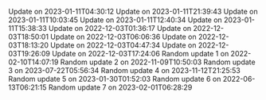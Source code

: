 Update on 2023-01-11T04:30:12
Update on 2023-01-11T21:39:43
Update on 2023-01-11T10:03:45
Update on 2023-01-11T12:40:34
Update on 2023-01-11T15:38:33
Update on 2022-12-03T01:36:17
Update on 2022-12-03T18:50:01
Update on 2022-12-03T06:06:36
Update on 2022-12-03T18:13:20
Update on 2022-12-03T04:47:34
Update on 2022-12-03T19:26:09
Update on 2022-12-03T17:24:06
Random update 1 on 2022-02-10T14:07:19
Random update 2 on 2022-11-09T10:50:03
Random update 3 on 2023-07-22T05:56:34
Random update 4 on 2023-11-12T21:25:53
Random update 5 on 2023-01-30T01:52:03
Random update 6 on 2022-06-13T06:21:15
Random update 7 on 2023-02-01T06:28:29
